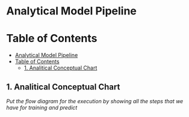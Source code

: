 # Analytical Model Pipeline

# Table of Contents

- [Analytical Model Pipeline](#analytical-model-pipeline)
- [Table of Contents](#table-of-contents)
  - [1. Analitical Conceptual Chart](#1-analitical-conceptual-chart)
   

## 1. Analitical Conceptual Chart
*Put the flow diagram for the execution by showing all the steps that we have for training and predict*

